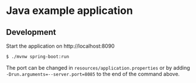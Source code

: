 # Java example application

## Development

Start the application on http://localhost:8090

```bash
$ ./mvnw spring-boot:run
```

The port can be changed in `resources/application.properties` or by adding
`-Drun.arguments=--server.port=8085` to the end of the command above.
